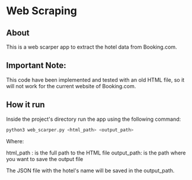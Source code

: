 # Web Scraping

## About
This is a web scarper app to extract the hotel data from Booking.com.

## Important Note:
This code have been implemented and tested with an old HTML file, so it will not work for the current website of Booking.com.

## How it run
Inside the project's directory run the app using the following command:
```bash
python3 web_scarper.py <html_path> <output_path>
```
	
Where:

html_path : is the full path to the HTML file
output_path: is the path where you want to save the output file

The JSON file with the hotel's name will be saved in the output_path.